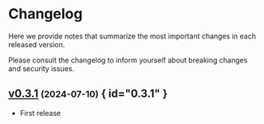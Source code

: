 # Changelog

Here we provide notes that summarize the most important changes in each released version.

Please consult the changelog to inform yourself about breaking changes and security issues.

## [v0.3.1](https://github.com/Materials-Data-Science-and-Informatics/fair-python-cookiecutter-demo/tree/v0.3.1) <small>(2024-07-10)</small> { id="0.3.1" }

* First release

